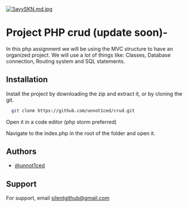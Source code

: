 [![3ayySKN.md.jpg](https://iili.io/3ayySKN.md.jpg)](https://freeimage.host/i/3ayySKN)

# Project PHP crud (update soon)-

In this php assignment we will be using the MVC structure to have an organized project. We will use a lot of things
like: Classes, Database connection, Routing system and SQL statements.

## Installation

Install the project by downloading the zip and extract it, or by cloning the git.

```sh
  git clone https://github.com/unnot1ced/crud.git
```

Open it in a code editor (php storm preferred)

Navigate to the index.php in the root of the folder and open it.

## Authors

- [@unnot1ced](https://www.github.com/unnot1ced)

## Support

For support, email silentgithub@gmail.com   

